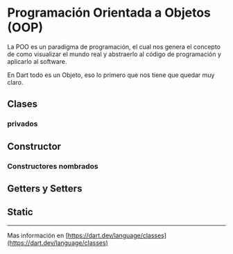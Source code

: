 # Programación Orientada a Objetos (OOP)

La POO es un paradigma de programación, el cual nos genera el concepto de como visualizar el mundo real y abstraerlo al código de programación y aplicarlo al software.

En Dart todo es un Objeto, eso lo primero que nos tiene que quedar muy claro.

## Clases

### privados

## Constructor

### Constructores nombrados

## Getters y Setters

## Static


---

Mas información en [https://dart.dev/language/classes](https://dart.dev/language/classes)
